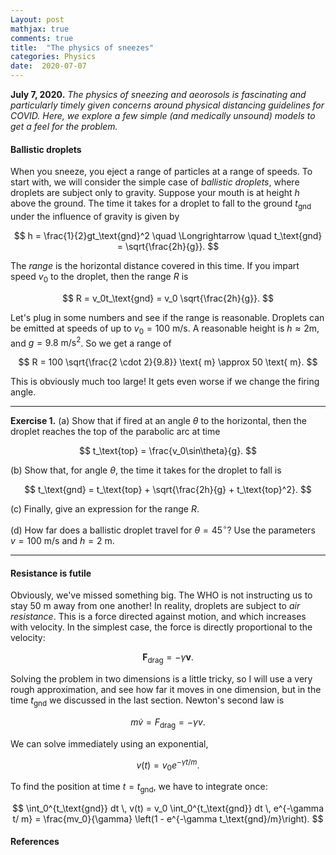 ```yaml
---
Layout: post
mathjax: true
comments: true
title:  "The physics of sneezes"
categories: Physics
date:  2020-07-07
---
```


**July 7, 2020.** *The physics of sneezing and aeorosols is
  fascinating and particularly timely given concerns around physical
  distancing guidelines for COVID. Here, we explore a few simple (and
  medically unsound) models to get a feel for the problem.*

#### Ballistic droplets

When you sneeze, you eject a range of particles at a range of
speeds.
To start with, we will consider the simple case of *ballistic
droplets*, where droplets are subject only to gravity.
Suppose your mouth is at height $h$ above the ground.
The time it takes for a droplet to fall to the ground $t_\text{gnd}$ under the
influence of gravity is given by

$$
h = \frac{1}{2}gt_\text{gnd}^2 \quad \Longrightarrow \quad t_\text{gnd} = \sqrt{\frac{2h}{g}}.
$$

The *range* is the horizontal distance covered in this time.
If you impart speed $v_0$ to the droplet, then the range $R$ is

$$
R = v_0t_\text{gnd} = v_0 \sqrt{\frac{2h}{g}}.
$$

Let's plug in some numbers and see if the range is reasonable.
Droplets can be emitted at speeds of up to $v_0 = 100 \text{ m/s}$.
A reasonable height is $h \approx 2 \text{m}$, and $g = 9.8 \text{
m/s}^2$.
So we get a range of

$$
R = 100 \sqrt{\frac{2 \cdot 2}{9.8}} \text{ m} \approx 50 \text{ m}.
$$

This is obviously much too large! It gets even worse if we change the
firing angle.

---

**Exercise 1.** (a) Show that if fired at an angle $\theta$ to the
horizontal, then the droplet reaches the top of the parabolic arc at
time

$$
t_\text{top} = \frac{v_0\sin\theta}{g}.
$$

(b) Show that, for angle $\theta$, the time it takes for the droplet
to fall is

$$
t_\text{gnd} = t_\text{top} + \sqrt{\frac{2h}{g} + t_\text{top}^2}.
$$

(c) Finally, give an expression for the range $R$.

(d) How far does a ballistic droplet travel for $\theta = 45^\circ$?
Use the parameters $v = 100 \text{ m/s}$ and $h = 2\text{ m}$.

<!-- 140 m! -->

---

#### Resistance is futile

Obviously, we've missed something big. The WHO is not instructing us
to stay $50$ m away from one another!
In reality, droplets are subject to *air resistance*.
This is a force directed against motion, and which increases with
velocity.
In the simplest case, the force is directly proportional to the
velocity:

$$
\mathbf{F}_\text{drag} = -\gamma \mathbf{v}.
$$

Solving the problem in two dimensions is a little tricky, so I will
use a very rough approximation, and see how far it moves in one
dimension, but in the time $t_\text{gnd}$ we discussed in the last
section.
Newton's second law is

$$
m \dot{v} = F_\text{drag} = -\gamma v.
$$

We can solve immediately using an exponential,

$$
v(t) = v_0 e^{-\gamma t/ m}.
$$

To find the position at time $t = t_\text{gnd}$, we have to
integrate once:

$$
\int_0^{t_\text{gnd}} dt \, v(t) = v_0 \int_0^{t_\text{gnd}} dt
\, e^{-\gamma t/ m} = \frac{mv_0}{\gamma} \left(1 - e^{-\gamma t_\text{gnd}/m}\right).
$$

#### References

<!-- https://en.wikipedia.org/wiki/Aerosol#Solution_to_the_general_dynamic_equation -->
<!-- https://en.wikipedia.org/wiki/Cunningham_correction_factor -->
<!-- https://arxiv.org/pdf/1009.0557.pdf -->
<!-- http://farside.ph.utexas.edu/teaching/336k/Newtonhtml/node29.html -->

<!-- The first question is what sort of drag force the sneeze particles are
subject to. To check, we first compute something called the *Reynolds number*,
defined as the ratio

$$
\text{Re} = \frac{\rho v D}{\mu},
$$

where $\mu$ is the viscosity of the fluid, $\rho$ the density, $v$ the
velocity of the particle, and $D$ its rough size.
In the case of a sneeze, the fluid is air, with viscosity $\mu = 1.8
\times 10^{-5} \text{ kg/m s}$ and density around $1.2 \text{
kg/m}^3$.
Sneeze droplets come in different sizes, but we will start by looking
at "large" droplets, around $100 \, \mu \text{m} = 10^{-4} \text{m}$
in diameter.
If emitted at $100 \text{ m/s}$, the Reynolds number is -->

<!-- $$
\text{Re} = \frac{\rho v D}{\mu} = \frac{1.2 \cdot 100 \cdot
10^{-4}}{1.8 \times 10^{-5}} \approx 700.
$$ -->

<!-- Consulting various
[tables](https://www.me.psu.edu/cimbala/me325web_Spring_2012/Labs/Drag/intro.pdf),
this is large enough for interesting things to happen in the wake of
the droplet, such as vortex formation and shedding.
For a droplet of radius $r$, the drag force takes the form -->

<!-- https://www.grc.nasa.gov/www/k-12/airplane/dragsphere.html -->
<!-- As a simple approximation, suppose it still takes $t = -->
<!-- \sqrt{2h/g}$ for the droplet to hit the ground. We will focus on how far it travels -->
<!-- when subject only to resistance in the horizontal direction of motion. -->
